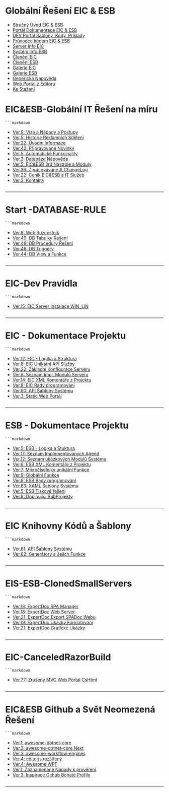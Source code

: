﻿# Globální Řešení EIC & ESB   

- [Stručný Úvod EIC & ESB](../../../md-templates/EIC&ESBDocs/Solution-FastInfo)   
- [Portál Dokumentace EIC & ESB](../../md-book/book)   
- [DEV Portal Šablony, Kódy, Příklady](../../md-templates/book)   
- [Průvodce kódem EIC & ESB](../../../md-templates/EIC&ESBCodeBrowser/index)   
- [Server Info EIC](../../../EIC&ESBDocs/EIC-InfoWeb)   
- [Systém Info ESB](../../../EIC&ESBDocs/ESB-InfoWeb)   
- [Členění EIC](../../../EIC&ESBDocs/EIC-XmlWeb)   
- [Členění ESB](../../../EIC&ESBDocs/ESB-XmlWeb)   
- [Galerie EIC](../../../EIC&ESBDocs/EIC-Gallery)   
- [Galerie ESB](../../../EIC&ESBDocs/ESB-Gallery)   
- [Generická Nápověda](../../../EIC&ESBDocs/ITHelpIdeasDoc)   
- [Web Portal z Editoru](../../../Portal)   
- [Ke Stažení](../../../Downloads)   


# EIC&ESB-Globální IT Řešení na míru  

    ```markdown  
- [Ver.9: Vize a Nápady a Postupy](VizeaNápadyaPostupy.md)   
- [Ver.5: Historie Reklamních Sdělení](HistorieReklamníchSdělení.md)   
- [Ver.22: Úvodní Informace](ÚvodníInformace.md)   
- [Ver.42: Připravované Novinky](PřipravovanéNovinky.md)   
- [Ver.5: Automatické Funkcinality](AutomatickéFunkcinality.md)   
- [Ver.3: Databáze Nápověda](DatabázeNápověda.md)   
- [Ver.5: EIC&ESB 3rd Nástroje a Moduly](EIC&ESB3rdNástrojeaModuly.md)   
- [Ver.36: Zpracováváné A ChangeLog](ZpracovávánéAChangeLog.md)   
- [Ver.22: Ceník EIC&ESB a IT Služeb](CeníkEIC&ESBaITSlužeb.md)   
- [Ver.2: Kontakty](Kontakty.md)   
    ```  

---
# Start -DATABASE-RULE  

    ```markdown  
- [Ver.8: Web Rozcestník](WebRozcestník.md)   
- [Ver.49: DB Tabulky Řešení](DBTabulkyŘešení.md)   
- [Ver.48: DB Procedury Řešení](DBProceduryŘešení.md)   
- [Ver.46: DB Triggery](DBTriggery.md)   
- [Ver.44: DB View a Funkce](DBViewaFunkce.md)   
    ```  

---
# EIC-Dev Pravidla  

    ```markdown  
- [Ver.15: EIC Server Instalace WIN_LIN](EICServerInstalaceWIN_LIN.md)   
    ```  

---
# EIC - Dokumentace Projektu  

    ```markdown  
- [Ver.12: EIC - Logika a Struktura](EIC-LogikaaStruktura.md)   
- [Ver.8: EIC Unikátní API Služby](EICUnikátníAPISlužby.md)   
- [Ver.22: Základní Konfigurace Serveru](ZákladníKonfiguraceServeru.md)   
- [Ver.8: Seznam Impl. Modulů Serveru](SeznamImpl.ModulůServeru.md)   
- [Ver.14: EIC XML Komentáře z Projektu](EICXMLKomentářezProjektu.md)   
- [Ver.8: EIC Rady programování](EICRadyprogramování.md)   
- [Ver.60: API Šablony Systému](APIŠablonySystému.md)   
- [Ver.3: Static Web Portál](StaticWebPortál.md)   
    ```  

---
# ESB - Dokumentace Projektu  

    ```markdown  
- [Ver.5: ESB - Logika a Stuktura](ESB-LogikaaStuktura.md)   
- [Ver.17:  Seznam Implementovaných Agend](SeznamImplementovanýchAgend.md)   
- [Ver.12: Seznam ukázkových Modulů Systému](SeznamukázkovýchModulůSystému.md)   
- [Ver.6: ESB XML Komentáře z Projektu](ESBXMLKomentářezProjektu.md)   
- [Ver.7: Mikročíselníky unikátní Funkce](MikročíselníkyunikátníFunkce.md)   
- [Ver.9: Globální Funkce](GlobálníFunkce.md)   
- [Ver.8: ESB Rady programování](ESBRadyprogramování.md)   
- [Ver.63: XAML Šablony Systému](XAMLŠablonySystému.md)   
- [Ver.5: ESB Tiskové řešení](ESBTiskovéřešení.md)   
- [Ver.8: Doplňující SubProjekty](DoplňujícíSubProjekty.md)   
    ```  

---
# EIC Knihovny Kódů a Šablony  

    ```markdown  
- [Ver.61: API Šablony Systému](APIŠablonySystému.md)   
- [Ver.62: Generátory a Jejich Funkce](GenerátoryaJejichFunkce.md)   
    ```  

---
# EIS-ESB-ClonedSmallServers  

    ```markdown  
- [Ver.18: ExpertDoc SPA Manager](ExpertDocSPAManager.md)   
- [Ver.18: ExpertDoc Web Server](ExpertDocWebServer.md)   
- [Ver.21: ExpertDoc Export SPADoc Webu](ExpertDocExportSPADocWebu.md)   
- [Ver.19: ExpertDoc Ukázky Formátování](ExpertDocUkázkyFormátování.md)   
- [Ver.21: ExpertDoc Grafické Ukázky](ExpertDocGrafickéUkázky.md)   
    ```  

---
# EIC-CanceledRazorBuild  

    ```markdown  
- [Ver.77: Zrušený MVC Web Portal CsHtml](ZrušenýMVCWebPortalCsHtml.md)   
    ```  

---
# EIC&ESB Github a Svět Neomezená Řešení   

    ```markdown  
- [Ver.1: awesome-dotnet-core](awesome-dotnet-core.md)   
- [Ver.2: awesome-dotnet-core Next](awesome-dotnet-coreNext.md)   
- [Ver.3: awesome-workflow-engines](awesome-workflow-engines.md)   
- [Ver.4: editorjs rozšířený](editorjsrozšířený.md)   
- [Ver.4: Awesome WPF](AwesomeWPF.md)   
- [Ver.1: Zaznamenané Nápady k prověření ](ZaznamenanéNápadykprověření.md)   
- [Ver.3: Inspirace Github Bohaté Profily ](InspiraceGithubBohatéProfily.md)   
    ```  

---

